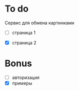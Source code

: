 # To do
Сервис для обмена картинками
- [ ] страница 1
- [x] страница 2


# Bonus

- [ ] авторизация
- [x] примеры